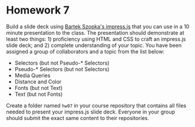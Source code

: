# Homework 7

Build a slide deck using [Bartek Szopka's impress.js](https://github.com/bartaz/impress.js/) that you can use in a 10 minute presentation to the class. The presentation should demonstrate at least two things: 1) proficiency using HTML and CSS to craft an impress.js slide deck; and 2) complete understanding of your topic. You have been assigned a group of collaborators and a topic from the list below:

* Selectors (but not Pseudo-* Selectors)
* Pseudo-* Selectors (but not Selectors)
* Media Queries
* Distance and Color
* Fonts (but not Text)
* Text (but not Fonts)

Create a folder named `hw07` in your course repository that contains all files needed to present your impress.js slide deck. Everyone in your group should submit the exact same content to their repositories.